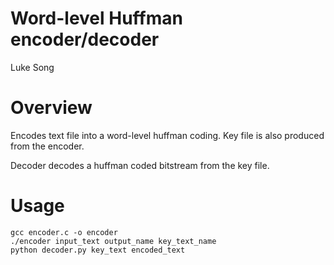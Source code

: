 # Word-level Huffman encoder/decoder
Luke Song

# Overview
Encodes text file into a word-level huffman coding. Key file is also produced from the encoder.

Decoder decodes a huffman coded bitstream from the key file.

# Usage
    gcc encoder.c -o encoder
    ./encoder input_text output_name key_text_name
    python decoder.py key_text encoded_text
